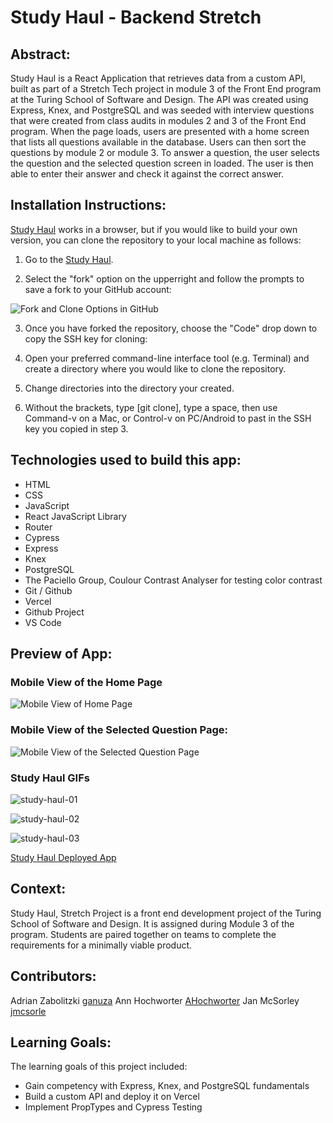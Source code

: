 # Study Haul - Backend Stretch

## Abstract:
Study Haul is a React Application that retrieves data from a custom API, built as part of a Stretch Tech project in module 3 of the Front End program at the Turing School of Software and Design. The API was created using Express, Knex, and PostgreSQL and was seeded with interview questions that were created from class audits in modules 2 and 3 of the Front End program. When the page loads, users are presented with a home screen that lists all questions available in the database. Users can then sort the questions by module 2 or module 3. To answer a question, the user selects the question and the selected question screen in loaded. The user is then able to enter their answer and check it against the correct answer.

## Installation Instructions:
[Study Haul](https://github.com/ganuza/study-haul-ui) works in a browser, but if you would like to build your own version, you can clone the repository to your local machine as follows:

1. Go to the [Study Haul](https://github.com/ganuza/study-haul-ui).

2. Select the "fork" option on the upperright and follow the prompts to save a fork to your GitHub account:

![Fork and Clone Options in GitHub](https://user-images.githubusercontent.com/7227063/280493926-43fb1c8a-6e87-4a6a-b87b-cfaaefc9849f.png)

3. Once you have forked the repository, choose the "Code" drop down to copy the SSH key for cloning:

4. Open your preferred command-line interface tool (e.g. Terminal) and create a directory where you would like to clone the repository.

5. Change directories into the directory your created.

6. Without the brackets, type [git clone], type a space, then use Command-v on a Mac, or Control-v on PC/Android to past in the SSH key you copied in step 3.

## Technologies used to build this app:
- HTML
- CSS
- JavaScript
- React JavaScript Library
- Router
- Cypress
- Express
- Knex
- PostgreSQL
- The Paciello Group, Coulour Contrast Analyser for testing color contrast
- Git / Github
- Vercel
- Github Project
- VS Code

## Preview of App:

### Mobile View of the Home Page
![Mobile View of Home Page](https://user-images.githubusercontent.com/7227063/280494146-b236c364-a150-4d37-b56b-8de97c62b06e.png)

### Mobile View of the Selected Question Page:
![Mobile View of the Selected Question Page](https://user-images.githubusercontent.com/7227063/280494258-460ba4b8-7bf8-41dd-ab34-adf1b3b61a0d.png)

### Study Haul GIFs
![study-haul-01](https://github.com/ganuza/study-haul-ui/assets/125393235/06af27c4-80d7-4cd9-8ad2-515a56987d9a)

![study-haul-02](https://github.com/ganuza/study-haul-ui/assets/125393235/6c391909-bacb-4e8c-8c2b-2e8cf51db789)

![study-haul-03](https://github.com/ganuza/study-haul-ui/assets/125393235/b42697ee-2ddd-4f0f-88c1-caf9a897390c)

[Study Haul Deployed App]()

## Context:

Study Haul, Stretch Project is a front end development project of the Turing School of Software and Design. It is assigned during Module 3 of the program. Students are paired together on teams to complete the requirements for a minimally viable product. 

## Contributors:
Adrian Zabolitzki [ganuza](https://github.com/ganuza)
Ann Hochworter [AHochworter](https://github.com/AHochworter)
Jan McSorley [jmcsorle](https://github.com/jmcsorle)

## Learning Goals:
The learning goals of this project included: 
- Gain competency with Express, Knex, and PostgreSQL fundamentals
- Build a custom API and deploy it on Vercel
- Implement PropTypes and Cypress Testing
